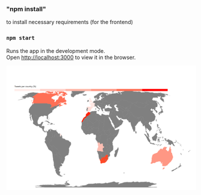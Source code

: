 
### "npm install"

to install necessary requirements (for the frontend)

### `npm start`

Runs the app in the development mode.<br />
Open [http://localhost:3000](http://localhost:3000) to view it in the browser.


![example](https://github.com/mehdiHadji/tweets-map/blob/master/example.png)


